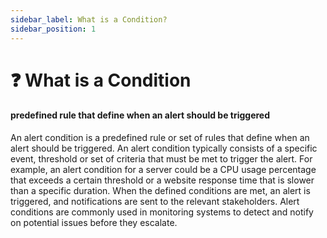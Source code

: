 ```yaml
---
sidebar_label: What is a Condition?
sidebar_position: 1
---
```


# ❓ What is a Condition

#### predefined rule that define when an alert should be triggered
 An alert condition is a predefined rule or set of rules that define when an alert should be triggered. An alert condition typically consists of a specific event, threshold or set of criteria that must be met to trigger the alert. For example, an alert condition for a server could be a CPU usage percentage that exceeds a certain threshold or a website response time that is slower than a specific duration. When the defined conditions are met, an alert is triggered, and notifications are sent to the relevant stakeholders. Alert conditions are commonly used in monitoring systems to detect and notify on potential issues before they escalate.
